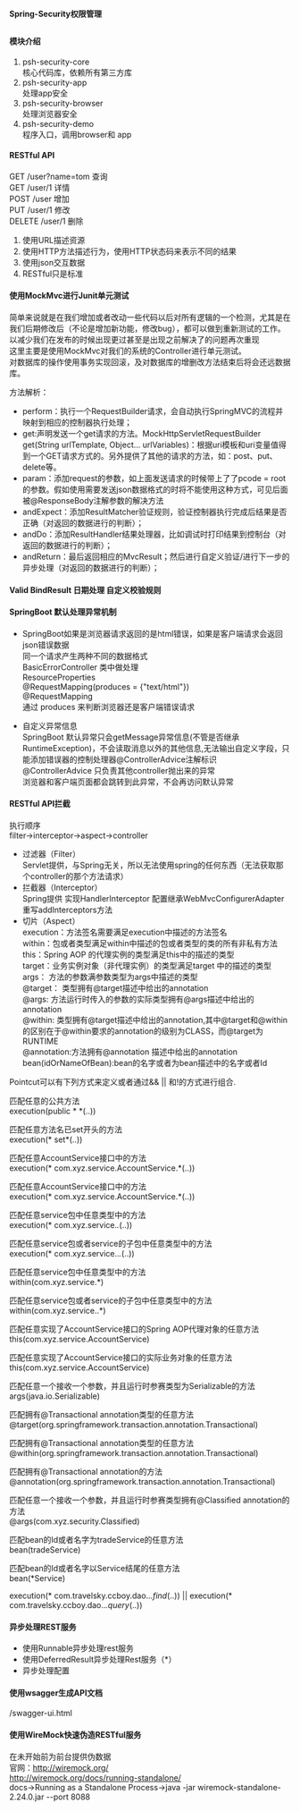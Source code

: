 #### Spring-Security权限管理
## 
#### 模块介绍
1. psh-security-core  
核心代码库，依赖所有第三方库
2. psh-security-app  
处理app安全
3. psh-security-browser  
处理浏览器安全 
4. psh-security-demo  
程序入口，调用browser和 app  

#### RESTful API 
GET /user?name=tom   查询  
GET /user/1    详情    
POST /user     增加   
PUT /user/1     修改  
DELETE /user/1  删除 

1. 使用URL描述资源  
2. 使用HTTP方法描述行为，使用HTTP状态码来表示不同的结果  
3. 使用json交互数据   
4. RESTful只是标准  

#### 使用MockMvc进行Junit单元测试   
简单来说就是在我们增加或者改动一些代码以后对所有逻辑的一个检测，尤其是在我们后期修改后（不论是增加新功能，修改bug），都可以做到重新测试的工作。以减少我们在发布的时候出现更过甚至是出现之前解决了的问题再次重现  
这里主要是使用MockMvc对我们的系统的Controller进行单元测试。  
对数据库的操作使用事务实现回滚，及对数据库的增删改方法结束后将会还远数据库。  

方法解析：  
-  perform：执行一个RequestBuilder请求，会自动执行SpringMVC的流程并映射到相应的控制器执行处理；  
- get:声明发送一个get请求的方法。MockHttpServletRequestBuilder get(String urlTemplate, Object... urlVariables)：根据uri模板和uri变量值得到一个GET请求方式的。另外提供了其他的请求的方法，如：post、put、delete等。  
- param：添加request的参数，如上面发送请求的时候带上了了pcode = root的参数。假如使用需要发送json数据格式的时将不能使用这种方式，可见后面被@ResponseBody注解参数的解决方法  
- andExpect：添加ResultMatcher验证规则，验证控制器执行完成后结果是否正确（对返回的数据进行的判断）；  
- andDo：添加ResultHandler结果处理器，比如调试时打印结果到控制台（对返回的数据进行的判断）；  
- andReturn：最后返回相应的MvcResult；然后进行自定义验证/进行下一步的异步处理（对返回的数据进行的判断）；    
#### Valid  BindResult  日期处理  自定义校验规则  
#### SpringBoot 默认处理异常机制  
- SpringBoot如果是浏览器请求返回的是html错误，如果是客户端请求会返回json错误数据  
同一个请求产生两种不同的数据格式  
BasicErrorController 类中做处理   
ResourceProperties    
@RequestMapping(produces = {"text/html"})  
@RequestMapping   
通过 produces 来判断浏览器还是客户端错误请求

- 自定义异常信息  
SpringBoot 默认异常只会getMessage异常信息(不管是否继承RuntimeException)，不会读取消息以外的其他信息,无法输出自定义字段，只能添加错误器的控制处理器@ControllerAdvice注解标识  
@ControllerAdvice 只负责其他controller抛出来的异常  
浏览器和客户端页面都会跳转到此异常，不会再访问默认异常  

#### RESTful API拦截   
 执行顺序  
 filter->interceptor->aspect->controller  
- 过滤器（Filter）   
Servlet提供，与Spring无关，所以无法使用spring的任何东西（无法获取那个controller的那个方法请求）    
- 拦截器（Interceptor）  
 Spring提供 实现HandlerInterceptor  配置继承WebMvcConfigurerAdapter   重写addInterceptors方法
- 切片（Aspect）   
 execution：方法签名需要满足execution中描述的方法签名  
 within：包或者类型满足within中描述的包或者类型的类的所有非私有方法  
 this：Spring AOP 的代理实例的类型满足this中的描述的类型  
 target：业务实例对象（非代理实例）的类型满足target 中的描述的类型  
 args： 方法的参数满参数类型为args中描述的类型  
 @target： 类型拥有@target描述中给出的annotation  
 @args: 方法运行时传入的参数的实际类型拥有@args描述中给出的annotation  
 @within: 类型拥有@target描述中给出的annotation,其中@target和@within的区别在于@within要求的annotation的级别为CLASS，而@target为RUNTIME  
 @annotation:方法拥有@annotation 描述中给出的annotation    
 bean(idOrNameOfBean):bean的名字或者为bean描述中的名字或者Id  

Pointcut可以有下列方式来定义或者通过&& || 和!的方式进行组合.
 
匹配任意的公共方法   
execution(public * *(..))   


匹配任意方法名已set开头的方法   
execution(* set*(..))   


匹配任意AccountService接口中的方法   
execution(* com.xyz.service.AccountService.*(..))  


匹配任意AccountService接口中的方法   
execution(* com.xyz.service.AccountService.*(..))  


匹配任意service包中任意类型中的方法   
execution(* com.xyz.service.*.*(..))   


匹配任意service包或者service的子包中任意类型中的方法   
execution(* com.xyz.service..*.*(..))   


匹配任意service包中任意类型中的方法   
within(com.xyz.service.*)  


匹配任意service包或者service的子包中任意类型中的方法   
within(com.xyz.service..*)  


匹配任意实现了AccountService接口的Spring AOP代理对象的任意方法   
this(com.xyz.service.AccountService)   


匹配任意实现了AccountService接口的实际业务对象的任意方法   
this(com.xyz.service.AccountService)   


匹配任意一个接收一个参数，并且运行时参赛类型为Serializable的方法   
args(java.io.Serializable)   


匹配拥有@Transactional annotation类型的任意方法   
@target(org.springframework.transaction.annotation.Transactional)  



匹配拥有@Transactional annotation类型的任意方法   
@within(org.springframework.transaction.annotation.Transactional)  


匹配拥有@Transactional annotation的方法   
@annotation(org.springframework.transaction.annotation.Transactional)  


匹配任意一个接收一个参数，并且运行时参赛类型拥有@Classified annotation的方法   
@args(com.xyz.security.Classified)  


匹配bean的Id或者名字为tradeService的任意方法   
bean(tradeService)  


匹配bean的Id或者名字以Service结尾的任意方法   
bean(*Service)   

execution(* com.travelsky.ccboy.dao..*.find*(..)) || execution(* com.travelsky.ccboy.dao..*.query*(..))
 
 #### 异步处理REST服务  
 - 使用Runnable异步处理rest服务  
 - 使用DeferredResult异步处理Rest服务（*）  
 - 异步处理配置    
 
 #### 使用wsagger生成API文档  
 /swagger-ui.html  
 
 #### 使用WireMock快速伪造RESTful服务  
 在未开始前为前台提供伪数据  
 官网：http://wiremock.org/  
 http://wiremock.org/docs/running-standalone/  
 docs->Running as a Standalone Process->java -jar wiremock-standalone-2.24.0.jar --port 8088  
 
 
 